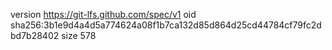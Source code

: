 version https://git-lfs.github.com/spec/v1
oid sha256:3b1e9d4a4d5a774624a08f1b7ca132d85d864d25cd44784cf79fc2dbd7b28402
size 578
